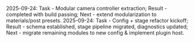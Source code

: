 2025-09-24: Task - Modular camera controller extraction; Result - completed with build passing; Next - extend modularization to materials/post presets.
2025-09-24: Task - Config + stage refactor kickoff; Result - schema established, stage pipeline migrated, diagnostics updated; Next - migrate remaining modules to new config & implement plugin host.
